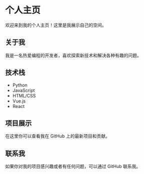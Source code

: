 # 个人主页

欢迎来到我的个人主页！这里是我展示自己的空间。

## 关于我

我是一名热爱编程的开发者，喜欢探索新技术和解决各种有趣的问题。

## 技术栈

- Python
- JavaScript
- HTML/CSS
- Vue.js
- React

## 项目展示

在这里你可以查看我在 GitHub 上的最新项目和贡献。

## 联系我

如果你对我的项目感兴趣或者有任何问题，可以通过 GitHub 联系我。